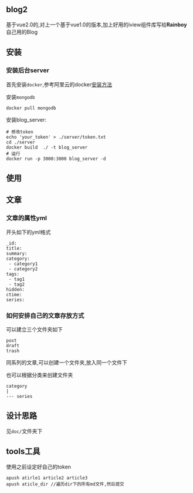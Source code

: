 
## blog2

基于vue2.0的,对上一个基于vue1.0的版本,加上好用的iview组件库写给**Rainboy**自己用的Blog

## 安装

### 安装后台server

首先安装`docker`,参考阿里云的docker[安装方法](https://yq.aliyun.com/articles/29941)

安装`mongodb`

```
docker pull mongodb
```

安装blog_server:

```
# 修改token
echo 'your_token' > ./server/token.txt
cd ./server
docker build  ./ -t blog_server
# 运行
docker run -p 3000:3000 blog_server -d
```


## 使用

## 文章

### 文章的属性yml

开头如下的yml格式

```
_id:
title:
summary:
category:
 - category1
 - category2
tags:
 - tag1
 - tag2
hidden:
ctime:
series:
```


### 如何安排自己的文章存放方式

可以建立三个文件夹如下
```
post
draft
trash
```

同系列的文章,可以创建一个文件夹,放入同一个文件下

也可以根据分类来创建文件夹

```
category
|
--- series
```

## 设计思路


见`doc/`文件夹下

## tools工具

使用之前设定好自己的token

```
apush atirle1 article2 article3
apush aticle_dir //遍历dir下的所有md文件,然后提交
```

